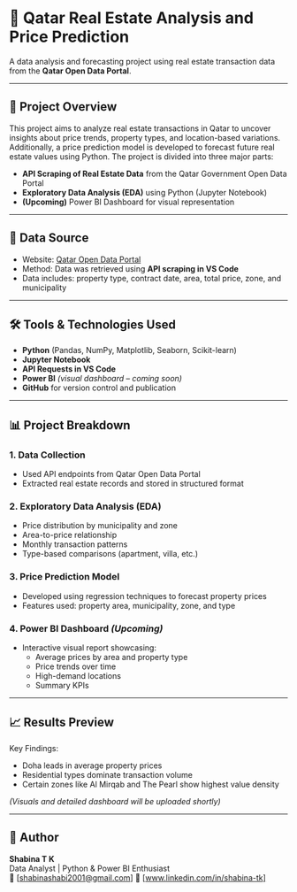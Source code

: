 
# 🏡 Qatar Real Estate Analysis and Price Prediction

A data analysis and forecasting project using real estate transaction data from the **Qatar Open Data Portal**.

---

## 📌 Project Overview

This project aims to analyze real estate transactions in Qatar to uncover insights about price trends, property types, and location-based variations. Additionally, a price prediction model is developed to forecast future real estate values using Python. The project is divided into three major parts:

- **API Scraping of Real Estate Data** from the Qatar Government Open Data Portal  
- **Exploratory Data Analysis (EDA)** using Python (Jupyter Notebook)  
- **(Upcoming)** Power BI Dashboard for visual representation

---

## 📂 Data Source

- Website: [Qatar Open Data Portal](https://data.gov.qa)
- Method: Data was retrieved using **API scraping in VS Code**
- Data includes: property type, contract date, area, total price, zone, and municipality

---

## 🛠 Tools & Technologies Used

- **Python** (Pandas, NumPy, Matplotlib, Seaborn, Scikit-learn)
- **Jupyter Notebook**
- **API Requests in VS Code**
- **Power BI** *(visual dashboard – coming soon)*
- **GitHub** for version control and publication

---

## 📊 Project Breakdown

### 1. Data Collection
- Used API endpoints from Qatar Open Data Portal
- Extracted real estate records and stored in structured format

### 2. Exploratory Data Analysis (EDA)
- Price distribution by municipality and zone
- Area-to-price relationship
- Monthly transaction patterns
- Type-based comparisons (apartment, villa, etc.)

### 3. Price Prediction Model
- Developed using regression techniques to forecast property prices
- Features used: property area, municipality, zone, and type

### 4. Power BI Dashboard *(Upcoming)*
- Interactive visual report showcasing:
  - Average prices by area and property type
  - Price trends over time
  - High-demand locations
  - Summary KPIs

---

## 📈 Results Preview

Key Findings:
- Doha leads in average property prices
- Residential types dominate transaction volume
- Certain zones like Al Mirqab and The Pearl show highest value density

*(Visuals and detailed dashboard will be uploaded shortly)*

---

## 📌 Author

**Shabina T K**  
Data Analyst | Python & Power BI Enthusiast  
📧 [shabinashabi2001@gmail.com] 
🔗 [www.linkedin.com/in/shabina-tk]  

